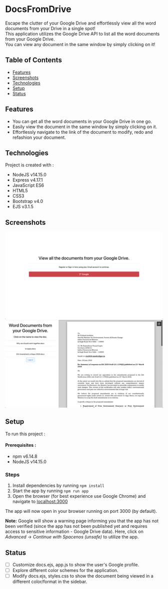 # DocsFromDrive
Escape the clutter of your Google Drive and effortlessly view all the word documents from your Drive in a single spot!
<br />
This application utilizes the Google Drive API to list all the word documents from your Google Drive. 
<br />
You can view any document in the same window by simply clicking on it!

## Table of Contents
* [Features](#features)
* [Screenshots](#screenshots)
* [Technologies](#technologies)
* [Setup](#setup)
* [Status](#status)

## Features
- You can get all the word documents in your Google Drive in one go.
- Easily view the document in the same window by simply clicking on it.
- Effortlessly navigate to the link of the document to modify, redo and refashion your document.

## Technologies
Project is created with :
* NodeJS v14.15.0
* Express v4.17.1
* JavaScript ES6 
* HTML5
* CSS3
* Bootstrap v4.0
* EJS v3.1.5


## Screenshots
 ![Landing Page](https://github.com/snigdha920/DocsFromDrive/blob/main/Screenshots/Screenshot%202020-12-29%20at%2012.30.01%20PM.png)
 ![View Documents](https://github.com/snigdha920/DocsFromDrive/blob/main/Screenshots/Screenshot%202020-12-29%20at%2012.29.49%20PM.png)
 
 ## Setup
To run this project :

#### Prerequisites :
* npm v6.14.8
* NodeJS v14.15.0

### Steps
1. Install dependencies by running `npm install`
2. Start the app by running `npm run app`
3. Open the browser (for best experience use Google Chrome) and navigate to [localhost:3000](http://localhost:3000/)

The app will now open in your browser running on port 3000 (by default).<br/>

**Note:** Google will show a warning page informing you that the app has not been verified (since the app has not been published yet and requires access to sensitive information - Google Drive data). Here, click on *Advanced* -> *Continue with Spacenos (unsafe)* to utilize the app.

## Status
- [ ] Customize docs.ejs, app.js to show the user's Google profile.
- [ ] Explore different color schemes for the application.
- [ ] Modify docs.ejs, styles.css to show the document being viewed in a different color/format in the sidebar.
